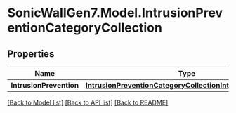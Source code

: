 # SonicWallGen7.Model.IntrusionPreventionCategoryCollection

## Properties

Name | Type | Description | Notes
------------ | ------------- | ------------- | -------------
**IntrusionPrevention** | [**IntrusionPreventionCategoryCollectionIntrusionPrevention**](IntrusionPreventionCategoryCollectionIntrusionPrevention.md) |  | [optional] 

[[Back to Model list]](../README.md#documentation-for-models) [[Back to API list]](../README.md#documentation-for-api-endpoints) [[Back to README]](../README.md)

